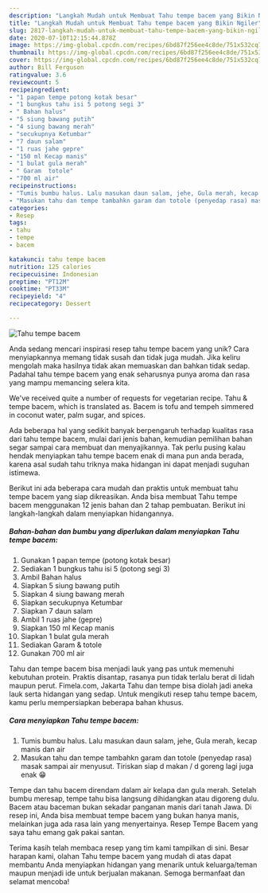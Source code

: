 ```yaml
---
description: "Langkah Mudah untuk Membuat Tahu tempe bacem yang Bikin Ngiler"
title: "Langkah Mudah untuk Membuat Tahu tempe bacem yang Bikin Ngiler"
slug: 2817-langkah-mudah-untuk-membuat-tahu-tempe-bacem-yang-bikin-ngiler
date: 2020-07-10T12:15:44.878Z
image: https://img-global.cpcdn.com/recipes/6bd87f256ee4c8de/751x532cq70/tahu-tempe-bacem-foto-resep-utama.jpg
thumbnail: https://img-global.cpcdn.com/recipes/6bd87f256ee4c8de/751x532cq70/tahu-tempe-bacem-foto-resep-utama.jpg
cover: https://img-global.cpcdn.com/recipes/6bd87f256ee4c8de/751x532cq70/tahu-tempe-bacem-foto-resep-utama.jpg
author: Bill Ferguson
ratingvalue: 3.6
reviewcount: 5
recipeingredient:
- "1 papan tempe potong kotak besar"
- "1 bungkus tahu isi 5 potong segi 3"
- " Bahan halus"
- "5 siung bawang putih"
- "4 siung bawang merah"
- "secukupnya Ketumbar"
- "7 daun salam"
- "1 ruas jahe gepre"
- "150 ml Kecap manis"
- "1 bulat gula merah"
- " Garam  totole"
- "700 ml air"
recipeinstructions:
- "Tumis bumbu halus. Lalu masukan daun salam, jehe, Gula merah, kecap manis dan air"
- "Masukan tahu dan tempe tambahkn garam dan totole (penyedap rasa) masak sampai air menyusut. Tiriskan siap d makan / d goreng lagi juga enak 😁"
categories:
- Resep
tags:
- tahu
- tempe
- bacem

katakunci: tahu tempe bacem 
nutrition: 125 calories
recipecuisine: Indonesian
preptime: "PT12M"
cooktime: "PT33M"
recipeyield: "4"
recipecategory: Dessert

---
```



![Tahu tempe bacem](https://img-global.cpcdn.com/recipes/6bd87f256ee4c8de/751x532cq70/tahu-tempe-bacem-foto-resep-utama.jpg)

Anda sedang mencari inspirasi resep tahu tempe bacem yang unik? Cara menyiapkannya memang tidak susah dan tidak juga mudah. Jika keliru mengolah maka hasilnya tidak akan memuaskan dan bahkan tidak sedap. Padahal tahu tempe bacem yang enak seharusnya punya aroma dan rasa yang mampu memancing selera kita.

We&#39;ve received quite a number of requests for vegetarian recipe. Tahu &amp; tempe bacem, which is translated as. Bacem is tofu and tempeh simmered in coconut water, palm sugar, and spices.

Ada beberapa hal yang sedikit banyak berpengaruh terhadap kualitas rasa dari tahu tempe bacem, mulai dari jenis bahan, kemudian pemilihan bahan segar sampai cara membuat dan menyajikannya. Tak perlu pusing kalau hendak menyiapkan tahu tempe bacem enak di mana pun anda berada, karena asal sudah tahu triknya maka hidangan ini dapat menjadi suguhan istimewa.


Berikut ini ada beberapa cara mudah dan praktis untuk membuat tahu tempe bacem yang siap dikreasikan. Anda bisa membuat Tahu tempe bacem menggunakan 12 jenis bahan dan 2 tahap pembuatan. Berikut ini langkah-langkah dalam menyiapkan hidangannya.

<!--inarticleads1-->

##### Bahan-bahan dan bumbu yang diperlukan dalam menyiapkan Tahu tempe bacem:

1. Gunakan 1 papan tempe (potong kotak besar)
1. Sediakan 1 bungkus tahu isi 5 (potong segi 3)
1. Ambil  Bahan halus
1. Siapkan 5 siung bawang putih
1. Siapkan 4 siung bawang merah
1. Siapkan secukupnya Ketumbar
1. Siapkan 7 daun salam
1. Ambil 1 ruas jahe (gepre)
1. Siapkan 150 ml Kecap manis
1. Siapkan 1 bulat gula merah
1. Sediakan  Garam &amp; totole
1. Gunakan 700 ml air


Tahu dan tempe bacem bisa menjadi lauk yang pas untuk memenuhi kebutuhan protein. Praktis disantap, rasanya pun tidak terlalu berat di lidah maupun perut. Fimela.com, Jakarta Tahu dan tempe bisa diolah jadi aneka lauk serta hidangan yang sedap. Untuk mengikuti resep tahu tempe bacem, kamu perlu mempersiapkan beberapa bahan khusus. 

<!--inarticleads2-->

##### Cara menyiapkan Tahu tempe bacem:

1. Tumis bumbu halus. Lalu masukan daun salam, jehe, Gula merah, kecap manis dan air
1. Masukan tahu dan tempe tambahkn garam dan totole (penyedap rasa) masak sampai air menyusut. Tiriskan siap d makan / d goreng lagi juga enak 😁


Tempe dan tahu bacem direndam dalam air kelapa dan gula merah. Setelah bumbu meresap, tempe tahu bisa langsung dihidangkan atau digoreng dulu. Bacem atau baceman bukan sekadar panganan manis dari tanah Jawa. Di resep ini, Anda bisa membuat tempe bacem yang bukan hanya manis, melainkan juga ada rasa lain yang menyertainya. Resep Tempe Bacem yang saya tahu emang gak pakai santan. 

Terima kasih telah membaca resep yang tim kami tampilkan di sini. Besar harapan kami, olahan Tahu tempe bacem yang mudah di atas dapat membantu Anda menyiapkan hidangan yang menarik untuk keluarga/teman maupun menjadi ide untuk berjualan makanan. Semoga bermanfaat dan selamat mencoba!
